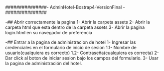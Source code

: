 ###############- AdminHotel-Bostrap4-VersionFinal -###############

-## Abrir correctamente la pagina
1- Abrir la carpeta assets
2- Abrir la carpeta html que esta dentro de la carpeta assets
3- Abrir la pagina login.html en su navegador de preferencia

-## Entrar a la pagina de administracion de hotel
1- Ingresar las credenciales en el formulario de inicio de sesion
    1.1- Nombre de usuario(cualquiera es correcto)
    1.2- Contraseña(cualquiera es correcta)
2- Dar click al boton de iniciar sesion bajo los campos del formulario.
3- Usar la pagina de administración del hotel.
